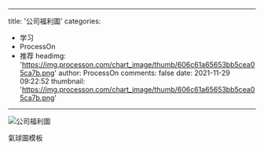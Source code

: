 
---
title: '公司福利圖'
categories: 
 - 学习
 - ProcessOn
 - 推荐
headimg: 'https://img.processon.com/chart_image/thumb/606c61a65653bb5cea05ca7b.png'
author: ProcessOn
comments: false
date: 2021-11-29 09:22:52
thumbnail: 'https://img.processon.com/chart_image/thumb/606c61a65653bb5cea05ca7b.png'
---

<div>   
<img class="thumb" alt="公司福利圖" src="https://img.processon.com/chart_image/thumb/606c61a65653bb5cea05ca7b.png" referrerpolicy="no-referrer">
<p>氣球圖模板</p>  
</div>
            